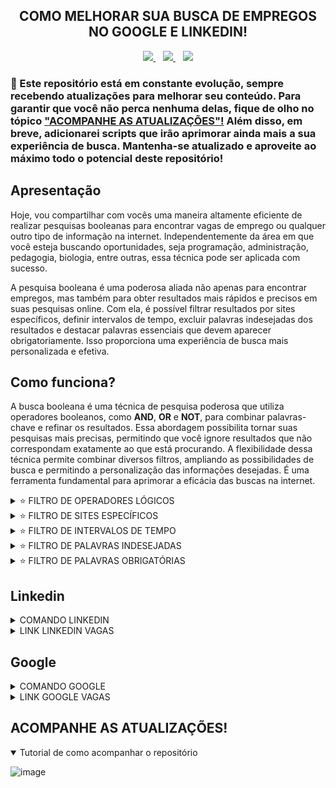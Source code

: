 <!-- 
Eu escolhi combinar códigos em markdown e html, pois eles se complementam mutuamente. Por exemplo, enquanto o markdown pode ser útil para a maioria das formatações de texto, como títulos e listas, ele não oferece suporte para alinhar o texto no centro e algumas outras funcionalidades avançadas. É aí que o html entra, permitindo preencher essas lacunas. No entanto, reconheço que o html pode ser mais verboso em comparação com o markdown, tornando o código mais extenso. Portanto, sempre que possível, opto pelo markdown para manter o código mais limpo e legível.
-->

<!-- TÍTULO -->
<!-- HTML -->
<h2 align="center">
  COMO MELHORAR SUA BUSCA DE EMPREGOS NO GOOGLE E LINKEDIN!
</h2>

<!-- BADGES -->
<!-- HTML -->
<div align="center">
  <a href="https://github.com/steteler">
    <img src="https://img.shields.io/github/followers/steteler.svg?style=social&label=Followers&maxAge=2592000&cacheSeconds=3600"/>
  </a>
  &nbsp;&nbsp;
  <a href="#">
    <img src="https://img.shields.io/github/stars/steteler/steteler-jobs-search-tips.svg?style=social&cacheSeconds=3600"/>
  </a>
  &nbsp;&nbsp;
  <a href="#">
    <img src="https://img.shields.io/github/watchers/steteler/steteler-jobs-search-tips.svg?style=social&cacheSeconds=3600"/>
  </a>
</div>

<!-- AVISOS -->
<!-- MARKDOWN -->
### 🚨 Este repositório está em constante evolução, sempre recebendo atualizações para melhorar seu conteúdo. Para garantir que você não perca nenhuma delas, fique de olho no tópico <a href="#acompanhe-as-atualizações">"ACOMPANHE AS ATUALIZAÇÕES"!</a> Além disso, em breve, adicionarei scripts que irão aprimorar ainda mais a sua experiência de busca. Mantenha-se atualizado e aproveite ao máximo todo o potencial deste repositório!

<!-- APRESENTAÇÃO -->
<!-- MARKDOWN -->
## Apresentação
Hoje, vou compartilhar com vocês uma maneira altamente eficiente de realizar pesquisas booleanas para encontrar vagas de emprego ou qualquer outro tipo de informação na internet. Independentemente da área em que você esteja buscando oportunidades, seja programação, administração, pedagogia, biologia, entre outras, essa técnica pode ser aplicada com sucesso.

A pesquisa booleana é uma poderosa aliada não apenas para encontrar empregos, mas também para obter resultados mais rápidos e precisos em suas pesquisas online. Com ela, é possível filtrar resultados por sites específicos, definir intervalos de tempo, excluir palavras indesejadas dos resultados e destacar palavras essenciais que devem aparecer obrigatoriamente. Isso proporciona uma experiência de busca mais personalizada e efetiva.

<!-- COMO FUNCIONA -->
<!-- MARKDOWN -->
## Como funciona?
A busca booleana é uma técnica de pesquisa poderosa que utiliza operadores booleanos, como <b>AND</b>, <b>OR</b> e <b>NOT</b>, para combinar palavras-chave e refinar os resultados. Essa abordagem possibilita tornar suas pesquisas mais precisas, permitindo que você ignore resultados que não correspondam exatamente ao que está procurando. A flexibilidade dessa técnica permite combinar diversos filtros, ampliando as possibilidades de busca e permitindo a personalização das informações desejadas. É uma ferramenta fundamental para aprimorar a eficácia das buscas na internet.

<!-- FILTROS LÓGICOS -->
<!-- HTML -->
<details>
  <summary>⭐ FILTRO DE OPERADORES LÓGICOS</summary>
  <br />

  O filtro de operadores lógicos, como <b>"AND"</b>, <b>"OR"</b> e <b>"NOT"</b>, permite combinar palavras-chave e obter resultados mais precisos. Esses operadores são valiosos para refinar pesquisas e restringir os resultados de acordo com critérios específicos.

  <ol>
    <li>
      Operador <b>AND</b> (E):
      <br />
      <code>🍉 <b>AND</b> 🍇</code> ou <code>melancia <b>AND</b> uva</code>
      <br />
      <b>Retorna</b>: Resultados que contenham ambas as palavras "🍉" e "🍇".
    </li>
    <br />
    <li>
      Operador <b>OR</b> (OU):
      <br />
      <code>🍉 <b>OR</b> 🍇</code> ou <code>melancia <b>OR</b> uva</code>
      <br />
      <b>Retorna</b>: Resultados que contenham qualquer uma das palavras "🍉" ou "🍇", ou AMBAS.
    </li>
    <br />
    <li>
      Operador <b>NOT</b> (NÃO):
      <br />
      <code>🍉 <b>NOT</b> 🍇</code> ou <code>melancia <b>NOT</b> uva</code>
      <br />
      <b>Retorna</b>: Resultados que contenham "🍉", mas excluindo aquelas que também mencionam "🍇".
    </li>
    <br />
    <li>
      Uso de parênteses para agrupar termos:
      <br />
      <code>🍉 <b>AND</b> <b>(</b>🍇 <b>OR</b> 🍌<b>)</b></code> ou <code>melancia <b>AND</b> <b>(</b>uva <b>OR</b> banana<b>)</b></code>
      <br />
      <b>Retorna</b>: Resultados que contenham "🍉" e, em seguida, qualquer uma das palavras "🍇" ou "🍌".
    </li>
    <br />
    <li>
      Combinação de operadores:
      <br />
      <code><b>(</b>🍉 <b>OR</b> 🍅<b>)</b> <b>AND</b> <b>(</b>🍇 <b>OR</b> 🍌<b>)</b></code> ou <code><b>(</b>melancia <b>OR</b> tomate<b>)</b> <b>AND</b> <b>(</b>uva <b>OR</b> banana<b>)</b></code>
      <br />
      <b>Retorna</b>: Resultados que contenham "🍉" ou "🍅" e também "🍇" ou "🍌".
    </li>
  </ol>
</details>

<!-- FILTROS DE SITES -->
<!-- HTML -->
<details>
  <summary>⭐ FILTRO DE SITES ESPECÍFICOS</summary>
  <br />
  O filtro de site possibilita a exibição ou exclusão de informações de um site específico. Essa funcionalidade permite que você refine suas pesquisas e obtenha resultados mais relevantes e direcionados de acordo com suas necessidades.
  <br />
  <br />
  Contudo, é importante ter atenção à sintaxe correta do operador de filtro suportado pelo mecanismo de pesquisa que está sendo utilizado. Cada mecanismo pode adotar sua própria variação para esse propósito, tais como <b>"site:</b>", <b>"inurl:"</b> ou <b>"domain:"</b>. Por isso, familiarizar-se com a sintaxe apropriada é essencial para aproveitar ao máximo essa funcionalidade e obter resultados precisos e pertinentes em suas pesquisas.
  <br />
  <br />
  <ol>
    <li>
      Operador <b>site:</b> ou <b>+site</b>: Por exemplo, ao pesquisar por <code>"benefícios do exercício físico site:saude.gov.br"</code>, o mecanismo de busca apresentará somente resultados relacionados a esse tema, mas restritos ao domínio do site do governo de saúde (saude.gov.br).
      <br />
      <b>Retorna</b>: Os resultados estarão restritos ao domínio do site especificado.
    </li>
    <br />
    <li>
      Operador <b>-site:</b>: Para excluir resultados de um site específico das pesquisas. Por exemplo, ao pesquisar por <code>"benefícios do exercício físico -site:wikipedia.org"</code>, você excluirá todos os resultados provenientes do site correspondente.
      <br />
      <b>Retorna</b>: Os resultados não incluirão informações provenientes do site especificado.
    </li>
  </ol>
</details>

<!-- FILTROS DE INTERVALOS DE TEMPO -->
<!-- HTML -->
<details>
  <summary>⭐ FILTRO DE INTERVALOS DE TEMPO</summary>
  <br />
  Caso queira visualizar apenas resultados recentes, pode utilizar filtros de tempo para delimitar a pesquisa a um período específico, como "últimos 6 meses" ou "último ano".
  <br />
  <br />
  O filtro de intervalo de tempo na pesquisa booleana é uma ferramenta que permite restringir os resultados da busca para um período específico. Ele é muito útil quando você deseja encontrar informações relevantes em um intervalo de tempo particular ou acompanhar eventos e notícias ocorridos dentro de um determinado período.

  A sintaxe geral para usar o filtro de intervalo de tempo varia dependendo do mecanismo de pesquisa, mas geralmente segue o formato:
  
  <code>termo de pesquisa data_inicial..data_final</code>
  
  Aqui está como funciona e alguns exemplos:
  
  Pesquisa em um intervalo específico de tempo:
  Suponha que você queira pesquisar sobre "tecnologia espacial" em notícias apenas do ano de 2022. Sua pesquisa seria:
  <code>tecnologia espacial 01/01/2022..31/12/2022</code>
  
  Isso retornará resultados relacionados à tecnologia espacial, mas limitados às notícias e eventos ocorridos no ano de 2022.
  
  Intervalo aberto de tempo:
  Você também pode usar um intervalo aberto para pesquisar até uma data específica. Por exemplo:
  <code>crise econômica ..31/12/2020</code>
  
  Isso retornará informações sobre a crise econômica, mas apenas até o final de 2020, excluindo resultados mais recentes.
  
  Intervalo de tempo com filtros adicionais:
  O filtro de intervalo de tempo também pode ser combinado com outros filtros booleanos para refinar ainda mais os resultados. Por exemplo:
  <code>futebol site:esporte.com 01/01/2021..31/12/2021</code>
  
  Essa pesquisa retornará informações sobre futebol, mas apenas no site "esporte.com" e restritas ao ano de 2021.
  
  Lembre-se de que é importante utilizar o formato correto da data, conforme o padrão do mecanismo de pesquisa que você está usando. Além disso, nem todos os mecanismos de pesquisa suportam esse tipo de filtro, portanto, verifique a documentação específica do mecanismo de busca para garantir que o recurso esteja disponível e para entender a sintaxe correta a ser usada. Com o filtro de intervalo de tempo, você pode refinar sua pesquisa e obter resultados mais relevantes e atualizados.
</details>

<!-- FILTRO PALAVRAS INDESEJADAS -->
<!-- HTML -->
<details>
  <summary>⭐ FILTRO DE PALAVRAS INDESEJADAS</summary>
  <br />
  O filtro de palavras indesejadas na pesquisa booleana, usando os operadores "NOT" e "-", permite excluir certas palavras ou termos da sua consulta de busca para refinar os resultados e obter informações mais relevantes.

  - Operador "NOT": É usado para excluir palavras específicas dos resultados da pesquisa. Quando você usa o "NOT" antes de uma palavra ou termo, está instruindo o mecanismo de busca a ignorar resultados que contenham essa palavra. Por exemplo:
  Pesquisa: "Inteligência Artificial NOT robôs"
  Resultados: Esta pesquisa retornará páginas relacionadas à inteligência artificial, mas excluirá aquelas que também mencionam a palavra "robôs".

  - O operador "-" também é usado para excluir palavras ou termos da pesquisa. É muito semelhante ao "NOT" e pode ser usado de forma intercambiável. Por exemplo:
  Pesquisa: "Viagem -praia"
  Resultados: Esta pesquisa retornará informações sobre viagens, mas não incluirá resultados que mencionem a palavra "praia".
  
  - A principal diferença entre o "NOT" e o "-" é que o "NOT" geralmente é suportado por mecanismos de busca avançados que permitem consultas booleanas completas, enquanto o "-" é mais comum em mecanismos de busca mais simples, como os encontrados em mecanismos de busca de sites específicos.
</details>

<!-- FILTRO PALAVRAS OBRIGATÓRIAS -->
<!-- HTML -->
<details>
  <summary>⭐ FILTRO DE PALAVRAS OBRIGATÓRIAS</summary>
  <br />
  O filtro de palavras obrigatórias na pesquisa booleana é realizado usando os operadores "AND" e "+". Esses operadores permitem que você especifique palavras ou termos que devem estar presentes em todos os resultados da pesquisa, tornando-a mais precisa e focada.

  - O operador "AND" é usado para encontrar resultados que contenham todas as palavras especificadas na pesquisa. Quando você usa o "AND" entre palavras ou termos, está instruindo o mecanismo de busca a retornar apenas resultados que incluam todas as palavras mencionadas. Por exemplo: Pesquisa: "Inteligência Artificial AND robôs"
  Resultados: Esta pesquisa retornará páginas relacionadas à inteligência artificial e que também mencionem a palavra "robôs".

  - O operador "+" também é usado para exigir que uma palavra ou termo específico esteja presente nos resultados da pesquisa. É muito semelhante ao "AND" e, em muitos mecanismos de busca, pode ser usado de forma intercambiável. Por exemplo:
  Pesquisa: "Tecnologia +inovação"
  Resultados: Esta pesquisa retornará informações sobre tecnologia que também mencionem a palavra "inovação".

  - A principal diferença entre o "AND" e o "+" é que o "AND" geralmente é suportado por mecanismos de busca avançados que permitem consultas booleanas completas, enquanto o "+" é mais comum em mecanismos de busca mais simples, como os encontrados em mecanismos de busca de sites específicos.
</details>

<!-- LINKEDIN CÓDIGO E SITE -->
<!-- MARKDOWN -->
## Linkedin
<!-- HTML -->
<details>
  <summary>
    COMANDO LINKEDIN
  </summary>
  <code>Javascript OR Typescript OR Node OR Python OR SQL OR MySQL OR HTML OR CSS OR MongoDB OR Express OR React</code>
  </br>
  </br>
  <p>
    🚨 Lembrando que, algumas empresas elas criam um post no linkedin divulgando as vagas para evitar cobranças ao criar na categoria de vagas. Lembre-se também de selecionar os filtros do linkedin ou clique no link que já deixei disponibilizado, ele já contém os filtros.
  </p>
</details>

<details>
  <summary>
    LINK LINKEDIN VAGAS
  </summary>
  </br>
  <a href="https://www.linkedin.com/jobs/search/?currentJobId=3661517854&f_E=1%2C2%2C3&f_WT=2&geoId=106057199&keywords=Javascript%20OR%20Typescript%20OR%20Node%20OR%20Python%20OR%20SQL%20OR%20MySQL%20OR%20HTML%20OR%20CSS%20OR%20MongoDB%20OR%20Express%20OR%20React&location=Brasil&refresh=true">
    Clique aqui par ser redirecionado ao Linkedin!
  </a>
</details>

<!-- GOOGLE CÓDIGO E SITE -->
<!-- MARKDOWN -->
## Google
<!-- HTML -->
<details>
  <summary>
    COMANDO GOOGLE
  </summary>
  <code>(Javascript OR Typescript OR Node OR Python OR SQL OR MySQL OR HTML OR CSS OR MongoDB OR Express OR React) AND (estagio OR trainee OR junior) AND (remoto OR home-office)</code>
  </br>
  </br>
  🚨 Você também pode usar a ferramenta de filtragem do google para ser mais assertivo, também deixei essa opção habilitada no link.
</details>

<details>
  <summary>
    LINK GOOGLE VAGAS
  </summary>
  </br>
  <a href="https://www.google.com/search?q=Javascript+OR+Typescript+OR+Node+OR+Python+OR+SQL+OR+MySQL+OR+HTML+OR+CSS+OR+MongoDB+OR+Express+OR+React+AND+estagio+OR+trainee+OR+junior+AND+remoto+OR+home-office&biw=1366&bih=625&ei=cg2yZK7FGJ7e1sQPsI-N2A4&ved=0ahUKEwiuxrvt3Y-AAxUer5UCHbBHA-sQ4dUDCA8&uact=5&oq=Javascript+OR+Typescript+OR+Node+OR+Python+OR+SQL+OR+MySQL+OR+HTML+OR+CSS+OR+MongoDB+OR+Express+OR+React+AND+estagio+OR+trainee+OR+junior+AND+remoto+OR+home-office&gs_lp=Egxnd3Mtd2l6LXNlcnAiowFKYXZhc2NyaXB0IE9SIFR5cGVzY3JpcHQgT1IgTm9kZSBPUiBQeXRob24gT1IgU1FMIE9SIE15U1FMIE9SIEhUTUwgT1IgQ1NTIE9SIE1vbmdvREIgT1IgRXhwcmVzcyBPUiBSZWFjdCBBTkQgZXN0YWdpbyBPUiB0cmFpbmVlIE9SIGp1bmlvciBBTkQgcmVtb3RvIE9SIGhvbWUtb2ZmaWNlSABQAFgAcAB4AZABAJgBAKABAKoBALgBA8gBAPgBAeIDBBgAIEE&sclient=gws-wiz-serp">
    Clique aqui par ser redirecionado ao Google!
  </a>
</details>

<!-- ACOMPANHE AS ATUALIZAÇÕES -->
<!-- MARKDOWN -->
## ACOMPANHE AS ATUALIZAÇÕES!
<!-- HTML -->
<details open>
  <summary>
    Tutorial de como acompanhar o repositório
  </summary>

  <!-- MARKDOWN -->
  ![image](https://github.com/steteler/steteler-jobs-search-tips/assets/12498746/7cebf0e6-6d0d-470d-ad23-5d6b9fb887b0)
</details>
